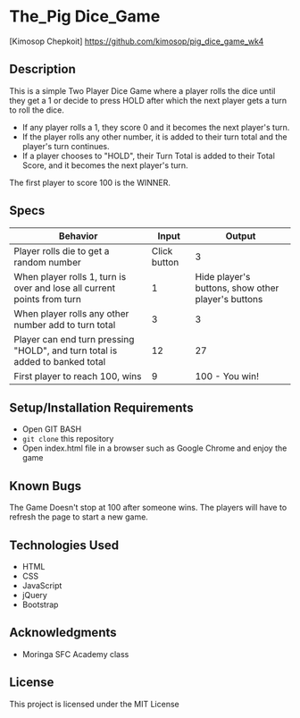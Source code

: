 # The_Pig Dice_Game
[Kimosop Chepkoit] https://github.com/kimosop/pig_dice_game_wk4


## Description

This is a simple Two Player Dice Game where a player rolls the dice until they get a 1 or decide to press HOLD after which the next player gets a turn to roll the dice.

* If any player rolls a 1, they score 0 and it becomes the next player's turn.
* If the player rolls any other number, it is added to their turn total and the player's turn continues.
* If a player chooses to "HOLD", their Turn Total is added to their Total Score, and it becomes the next player's turn.

The first player to score 100 is the WINNER.

## Specs

 | Behavior                                       |  Input | Output    |
 | ---------------------------------------------- | ------ | --------- |
 | Player rolls die to get a random number    | Click button      | 3      |
 | When player rolls 1, turn is over and lose all current points from turn  | 1 | Hide player's buttons, show other player's buttons  |
 | When player rolls any other number add to turn total | 3     | 3  |
 | Player can end turn pressing "HOLD", and turn total is added to banked total        | 12      | 27         |
 | First player to reach 100, wins     | 9      | 100 - You win!       |

## Setup/Installation Requirements

* Open GIT BASH
* `git clone` this repository
* Open index.html file in a browser such as Google Chrome and enjoy the game


## Known Bugs
The Game Doesn't stop at 100 after someone wins. The players will have to refresh the page to start a new game.

## Technologies Used

* HTML
* CSS
* JavaScript
* jQuery
* Bootstrap

## Acknowledgments

* Moringa SFC Academy class

## License

This project is licensed under the MIT License
